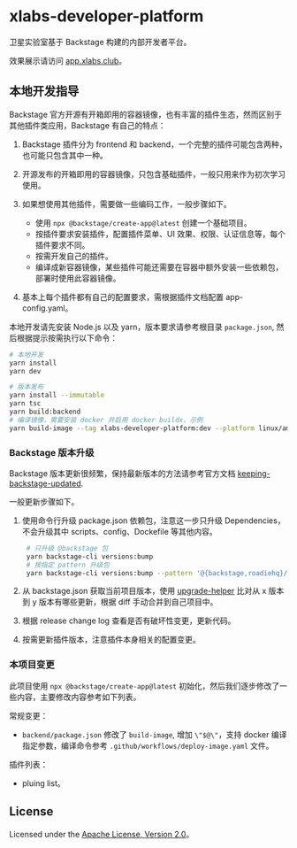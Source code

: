 # xlabs-developer-platform

卫星实验室基于 Backstage 构建的内部开发者平台。

效果展示请访问 [app.xlabs.club](https://app.xlabs.club)。

## 本地开发指导

Backstage 官方开源有开箱即用的容器镜像，也有丰富的插件生态，然而区别于其他插件类应用，Backstage 有自己的特点：

1. Backstage 插件分为 frontend 和 backend，一个完整的插件可能包含两种，也可能只包含其中一种。
2. 开源发布的开箱即用的容器镜像，只包含基础插件，一般只用来作为初次学习使用。
3. 如果想使用其他插件，需要做一些编码工作，一般步骤如下。

    - 使用 `npx @backstage/create-app@latest` 创建一个基础项目。
    - 按插件要求安装插件，配置插件菜单、UI 效果、权限、认证信息等，每个插件要求不同。
    - 按需开发自己的插件。
    - 编译成新容器镜像，某些插件可能还需要在容器中额外安装一些依赖包，部署时使用此容器镜像。

4. 基本上每个插件都有自己的配置要求，需根据插件文档配置 app-config.yaml。

本地开发请先安装 Node.js 以及 yarn，版本要求请参考根目录 `package.json`, 然后根据提示按需执行以下命令：

```sh
# 本地开发
yarn install
yarn dev

# 版本发布
yarn install --immutable
yarn tsc
yarn build:backend
# 编译镜像，需要安装 docker 并启用 docker buildx，示例
yarn build-image --tag xlabs-developer-platform:dev --platform linux/amd64,linux/arm64 --load
```

### Backstage 版本升级

Backstage 版本更新很频繁，保持最新版本的方法请参考官方文档 [keeping-backstage-updated](https://backstage.io/docs/getting-started/keeping-backstage-updated/).

一般更新步骤如下。

1. 使用命令行升级 package.json 依赖包，注意这一步只升级 Dependencies，不会升级其中 scripts、config、Dockefile 等其他内容。

    ```sh
     # 只升级 @backstage 包
     yarn backstage-cli versions:bump
     # 按指定 pattern 升级包
     yarn backstage-cli versions:bump --pattern '@{backstage,roadiehq}/*'
    ```

2. 从 backstage.json 获取当前项目版本，使用 [upgrade-helper](https://backstage.github.io/upgrade-helper/?from=1.30.0&to=1.31.1) 比对从 x 版本到 y 版本有哪些更新，根据 diff 手动合并到自己项目中。
3. 根据 release change log 查看是否有破坏性变更，更新代码。
4. 按需更新插件版本，注意插件本身相关的配置变更。

### 本项目变更

此项目使用 `npx @backstage/create-app@latest` 初始化，然后我们逐步修改了一些内容，主要修改内容参考如下列表。

常规变更：

- `backend/package.json` 修改了 `build-image`, 增加 `\"$@\"`，支持 docker 编译指定参数，编译命令参考 `.github/workflows/deploy-image.yaml` 文件。

插件列表：

- pluing list。

## License

Licensed under the [Apache License, Version 2.0]( http://www.apache.org/licenses/LICENSE-2.0)。

